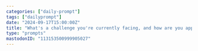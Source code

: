 ```yaml
---
categories: ["daily-prompt"]
tags: ["dailyprompt"]
date: "2024-09-17T15:00:00Z"
title: "What's a challenge you're currently facing, and how are you approaching it?"
type: "prompts"
mastodonID: "113153500999905027"
---
```


